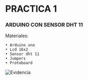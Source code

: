 # PRACTICA 1
### ARDUINO CON SENSOR DHT 11
Materiales:

```
• Arduino uno
• Lcd 16x2
• Sensor dht 11
• Jumpers
• Protoboard
```
![Evidencia](https://github.com/HH804/PRACTICA1/blob/main/PRACTICA%201%20-%20EVIDENCIA1.jpeg)
